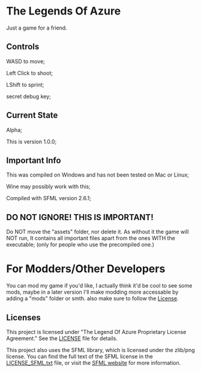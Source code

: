 # The Legends Of Azure

Just a game for a friend.

## Controls
WASD to move;

Left Click to shoot;

LShift to sprint;

secret debug key;

## Current State
Alpha;

This is version 1.0.0;

## Important Info
This was compiled on Windows and has not been tested on Mac or Linux;

Wine may possibly work with this;

Compiled with SFML version 2.6.1;

## DO NOT IGNORE! THIS IS IMPORTANT!
Do NOT move the "assets" folder, nor delete it. As without it the game will NOT run, It contains all important files apart from the ones WITH the executable; (only for people who use the precompiled one.)

# For Modders/Other Developers
You can mod my game if you'd like, I actually think it'd be cool to see some mods, maybe in a later version I'll make modding more accessable by adding a "mods" folder or smth. also make sure to follow the [License](LICENSE).

## Licenses
This project is licensed under "The Legend Of Azure Proprietary License Agreement." See the [LICENSE](LICENSE) file for details.

This project also uses the SFML library, which is licensed under the zlib/png license. You can find the full text of the SFML license in the [LICENSE_SFML.txt](LICENSE_SFML.txt) file, or visit the [SFML website](https://www.sfml-dev.org/license.php) for more information.

